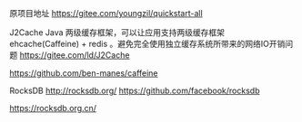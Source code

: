 原项目地址
https://gitee.com/youngzil/quickstart-all


J2Cache
Java 两级缓存框架，可以让应用支持两级缓存框架 ehcache(Caffeine) + redis 。避免完全使用独立缓存系统所带来的网络IO开销问题
https://gitee.com/ld/J2Cache


https://github.com/ben-manes/caffeine


RocksDB
http://rocksdb.org/
https://github.com/facebook/rocksdb


https://rocksdb.org.cn/





